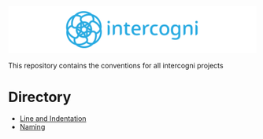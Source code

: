 ![logo](./assets/intercogni-full-logo-blue-on-trans-wide-banner.png)

This repository contains the conventions for all intercogni projects

# Directory
- [Line and Indentation](./docs/line-and-indentation.md)
- [Naming](./docs/naming.md)